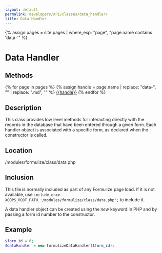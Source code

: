 ```yaml
---
layout: default
permalink: developers/API/classes/data_handler/
title: Data Handler
---
```

{% assign pages = site.pages | where_exp: "page", "page.name contains 'data-'" %}

# Data Handler

## Methods
{% for page in pages %}
{% assign handle = page.name | replace: "data-", "" | replace: ".md", "" %}
[{{handle}}](../data_handler/{{handle}})
{% endfor %}

## Description

This class provides low level methods for interacting directly with the records in the database that have been entered through a given form. Each handler object is associated with a specific form, as declared when the constructor is called.

## Location

/modules/formulize/class/data.php

## Inclusion

This file is normally included as part of any Formulize page load. If it is not available, use `include_once XOOPS_ROOT_PATH.'/modules/formulize/class/data.php';` to include it.

A data handler object can be created using the _new_ keyword in PHP and by passing a form id number to the constructor.

## Example

~~~php
$form_id = 6;
$dataHandler = new formulizeDataHandler($form_id);
~~~

